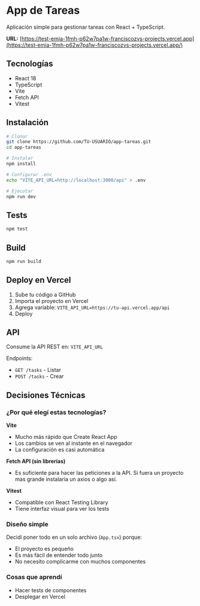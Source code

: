 # App de Tareas

Aplicación simple para gestionar tareas con React + TypeScript.



**URL:** [https://test-emia-1fmh-p62w7pa1w-franciscozvs-projects.vercel.app](https://test-emia-1fmh-p62w7pa1w-franciscozvs-projects.vercel.app/)

##  Tecnologías

- React 18
- TypeScript
- Vite
- Fetch API
- Vitest

## Instalación

```bash
# Clonar
git clone https://github.com/TU-USUARIO/app-tareas.git
cd app-tareas

# Instalar
npm install

# Configurar .env
echo "VITE_API_URL=http://localhost:3000/api" > .env

# Ejecutar
npm run dev
```

## Tests

```bash
npm test
```

## Build

```bash
npm run build
```

## Deploy en Vercel

1. Sube tu código a GitHub
2. Importa el proyecto en Vercel
3. Agrega variable: `VITE_API_URL=https://tu-api.vercel.app/api`
4. Deploy

## API

Consume la API REST en: `VITE_API_URL`

Endpoints:
- `GET /tasks` - Listar
- `POST /tasks` - Crear

## Decisiones Técnicas

### ¿Por qué elegí estas tecnologías?

**Vite**
- Mucho más rápido que Create React App
- Los cambios se ven al instante en el navegador
- La configuración es casi automática

**Fetch API (sin librerías)**
- Es suficiente para hacer las peticiones a la API. Si fuera un proyecto mas grande instalaria un axios o algo así.

**Vitest**
- Compatible con React Testing Library
- Tiene interfaz visual para ver los tests

### Diseño simple

Decidí poner todo en un solo archivo (`App.tsx`) porque:
- El proyecto es pequeño
- Es más fácil de entender todo junto
- No necesito complicarme con muchos componentes

### Cosas que aprendí

- Hacer tests de componentes
- Desplegar en Vercel